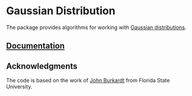 # Gaussian Distribution

The package provides algorithms for working with [Gaussian distributions][wiki].

## [Documentation][doc]

## Acknowledgments

The code is based on the work of [John Burkardt][burkardt] from Florida State
University.

[wiki]: https://en.wikipedia.org/wiki/Normal_distribution
[burkardt]: http://people.sc.fsu.edu/~jburkardt/i.html

[doc]: http://godoc.org/github.com/ready-steady/prob/gaussian

